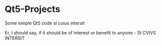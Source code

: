 # Qt5-Projects
Some simple Qt5 code si cuius intersit

Er, I should say, if it should be of interest or benefit to anyone - SI CVIVS INTERSIT
